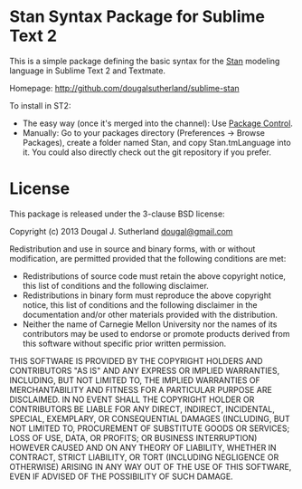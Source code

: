 Stan Syntax Package for Sublime Text 2
======================================

This is a simple package defining the basic syntax for the
[Stan](http://mc-stan.org) modeling language in Sublime Text 2 and Textmate.

Homepage: http://github.com/dougalsutherland/sublime-stan

To install in ST2:
 * The easy way (once it's merged into the channel):
    Use [Package Control](wbond.net/sublime_packages/package_control).
 * Manually:
    Go to your packages directory (Preferences -> Browse Packages),
    create a folder named Stan, and copy Stan.tmLanguage into it.
    You could also directly check out the git repository if you prefer.


License
=======

This package is released under the 3-clause BSD license:

Copyright (c) 2013 Dougal J. Sutherland <dougal@gmail.com>

Redistribution and use in source and binary forms, with or without modification,
are permitted provided that the following conditions are met:

   * Redistributions of source code must retain the above copyright notice,
     this list of conditions and the following disclaimer.
   * Redistributions in binary form must reproduce the above copyright notice,
     this list of conditions and the following disclaimer in the documentation
     and/or other materials provided with the distribution.
   * Neither the name of Carnegie Mellon University nor the names of its
     contributors may be used to endorse or promote products derived from this
     software without specific prior written permission.

THIS SOFTWARE IS PROVIDED BY THE COPYRIGHT HOLDERS AND CONTRIBUTORS "AS IS" AND
ANY EXPRESS OR IMPLIED WARRANTIES, INCLUDING, BUT NOT LIMITED TO, THE IMPLIED
WARRANTIES OF MERCHANTABILITY AND FITNESS FOR A PARTICULAR PURPOSE ARE
DISCLAIMED. IN NO EVENT SHALL THE COPYRIGHT HOLDER OR CONTRIBUTORS BE LIABLE
FOR ANY DIRECT, INDIRECT, INCIDENTAL, SPECIAL, EXEMPLARY, OR CONSEQUENTIAL
DAMAGES (INCLUDING, BUT NOT LIMITED TO, PROCUREMENT OF SUBSTITUTE GOODS OR
SERVICES; LOSS OF USE, DATA, OR PROFITS; OR BUSINESS INTERRUPTION) HOWEVER
CAUSED AND ON ANY THEORY OF LIABILITY, WHETHER IN CONTRACT, STRICT LIABILITY,
OR TORT (INCLUDING NEGLIGENCE OR OTHERWISE) ARISING IN ANY WAY OUT OF THE USE
OF THIS SOFTWARE, EVEN IF ADVISED OF THE POSSIBILITY OF SUCH DAMAGE.
